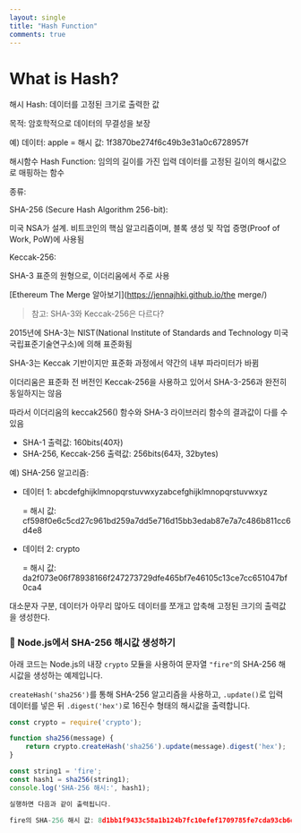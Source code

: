 ```yaml
---
layout: single
title: "Hash Function"
comments: true
---
```


# What is Hash?

해시 Hash: 데이터를 고정된 크기로 출력한 값

목적: 암호학적으로 데이터의 무결성을 보장

예) 데이터: apple = 해시 값: 1f3870be274f6c49b3e31a0c6728957f

해시함수 Hash Function: 임의의 길이를 가진 입력 데이터를 고정된 길이의 해시값으로 매핑하는 함수

종류: 

SHA-256 (Secure Hash Algorithm 256-bit): 

미국 NSA가 설계. 비트코인의 핵심 알고리즘이며, 블록 생성 및 작업 증명(Proof of Work, PoW)에 사용됨

Keccak-256:

SHA-3 표준의 원형으로, 이더리움에서 주로 사용 

[Ethereum The Merge 알아보기](https://jennajhki.github.io/the merge/)

> 참고: SHA-3와 Keccak-256은 다르다?

2015년에 SHA-3는 NIST(National Institute of Standards and Technology 미국 국립표준기술연구소)에 의해 표준화됨

SHA-3는 Keccak 기반이지만 표준화 과정에서 약간의 내부 파라미터가 바뀜

이더리움은 표준화 전 버전인 Keccak-256을 사용하고 있어서 SHA-3-256과 완전히 동일하지는 않음

따라서 이더리움의 keccak256() 함수와 SHA-3 라이브러리 함수의 결과값이 다를 수 있음

* SHA-1 출력값: 160bits(40자)
* SHA-256, Keccak-256 출력값: 256bits(64자, 32bytes)

예) SHA-256 알고리즘:
* 데이터 1: abcdefghijklmnopqrstuvwxyzabcefghijklmnopqrstuvwxyz

  = 해시 값: cf598f0e6c5cd27c961bd259a7dd5e716d15bb3edab87e7a7c486b811cc6d4e8
* 데이터 2: crypto

  = 해시 값: da2f073e06f78938166f247273729dfe465bf7e46105c13ce7cc651047bf0ca4
  
대소문자 구분, 데이터가 아무리 많아도 데이터를 쪼개고 압축해 고정된 크기의 출력값을 생성한다.

### 🔐 Node.js에서 SHA-256 해시값 생성하기

아래 코드는 Node.js의 내장 `crypto` 모듈을 사용하여 문자열 `"fire"`의 SHA-256 해시값을 생성하는 예제입니다.  

`createHash('sha256')`를 통해 SHA-256 알고리즘을 사용하고, `.update()`로 입력 데이터를 넣은 뒤 `.digest('hex')`로 16진수 형태의 해시값을 출력합니다.

```js
const crypto = require('crypto');

function sha256(message) {
    return crypto.createHash('sha256').update(message).digest('hex');
}

const string1 = 'fire';
const hash1 = sha256(string1);
console.log('SHA-256 해시:', hash1);

실행하면 다음과 같이 출력됩니다.

fire의 SHA-256 해시 값: 8d1bb1f9433c58a1b124b7fc10efef1709785fe7cda93cb6d5672e74e3cda217
